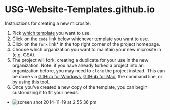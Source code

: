 USG-Website-Templates.github.io
===============================

Instructions for creating a new microsite: 

1. Pick [which template](http://usg-website-templates.github.io/) you want to use.  
2. Click on the `code` link below whichever template you want to use.  
3. Click on the `fork` link* in the top right corner of the project homepage.  
4. Choose which organization you want to maintain your new microsite in (e.g. GSA).  
5. The project will fork, creating a duplicate for your use in the new organization.  Note: if you have already forked a project into an organization before, you may need to `clone` the project instead.  This can be done via [GitHub for Windows](https://windows.github.com/), [GitHub for Mac](https://mac.github.com/), the command line, or by using [this tool](https://copy-to.herokuapp.com/).  
6. Once you've created a new copy of the template, you can begin customizing it to fit your needs.   


* ![screen shot 2014-11-19 at 2 55 36 pm](https://cloud.githubusercontent.com/assets/633088/5113261/53abfd88-6ffc-11e4-9fa3-20e355c99844.png)
